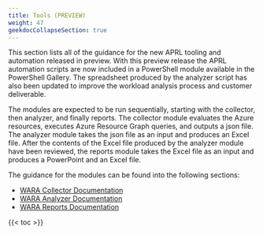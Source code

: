 ```yaml
---
title: Tools (PREVIEW)
weight: 47
geekdocCollapseSection: true
---
```

This section lists all of the guidance for the new APRL tooling and automation released in preview. With this preview release the APRL automation scripts are now included in a PowerShell module available in the PowerShell Gallery. The spreadsheet produced by the analyzer script has also been updated to improve the workload analysis process and customer deliverable.

The modules are expected to be run sequentially, starting with the collector, then analyzer, and finally reports. The collector module evaluates the Azure resources, executes Azure Resource Graph queries, and outputs a json file. The analyzer module takes the json file as an input and produces an Excel file. After the contents of the Excel file produced by the analyzer module have been reviewed, the reports module takes the Excel file as an input and produces a PowerPoint and an Excel file.

The guidance for the modules can be found into the following sections:

- [WARA Collector Documentation](/Azure-Proactive-Resiliency-Library-v2/tools-preview/collector)
- [WARA Analyzer Documentation](/Azure-Proactive-Resiliency-Library-v2/tools-preview/analyzer)
- [WARA Reports Documentation](/Azure-Proactive-Resiliency-Library-v2/tools-preview/reports)

{{< toc >}}
